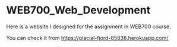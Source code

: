# WEB700_Web_Development

Here is a website I designed for the assignment in WEB700 course.

You can check it from https://glacial-fjord-85838.herokuapp.com/
